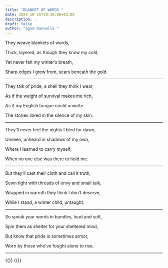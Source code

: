 ```yaml
---
title: "BLANKET OF WORDS "
date: 2024-10-25T20:30:00+03:00
description: .
draft: false
author: "agum manuella "
---
```



They weave blankets of words,

Thick, layered, as though they know my cold,

Yet never felt my winter’s breath,

Sharp edges I grew from, scars beneath the gold.
____

They talk of pride, a shell they think I wear,

As if the weight of survival makes me rich,

As if my English tongue could unwrite

The stories inked in the silence of my skin.
____

They’ll never feel the nights I bled for dawn,

Unseen, unheard in shadows of my own,

Where I learned to carry myself,

When no one else was there to hold me.
____

But they’ll cast their cloth and call it truth,

Sewn tight with threads of envy and small talk,

Wrapped in warmth they think I don’t deserve,

While I stand, a winter child, untaught.
___

So speak your words in bundles, loud and soft,

Spin them as shelter for your sheltered mind,

But know that pride is sometimes armor,

Worn by those who’ve fought alone to rise.
___

{{<comments>}}
{{<mini-toc>}}
